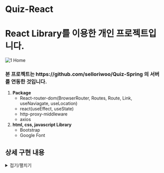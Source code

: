 # Quiz-React

<h1>React Library를 이용한 개인 프로젝트입니다.</h1>

![1 Home](https://github.com/selloriwoo/Quiz-React/assets/39435633/c8e5c9b2-09aa-4dcd-8723-ff89f986f8f9)

<h3>본 프로젝트는 https://github.com/selloriwoo/Quiz-Spring 의 서버를 연동한 것입니다. </h3>

1. **Package**<br />
   + React-router-dom(BrowserRouter, Routes, Route, Link, useNaviagate, useLocation)
   + react(useEffect, useState)
   + http-proxy-middleware
   + axios
2. **html, css, javascript Library**<br />
   + Bootstrap
   + Google Font


## 상세 구현 내용

<details>
<summary>접기/펼치기</summary>

</details>

